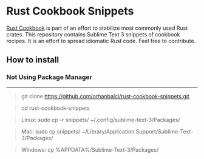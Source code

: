 # Rust Cookbook Snippets
[Rust Cookbook](https://brson.github.io/rust-cookbook/intro.html) is part of an effort to stabilize most commonly used Rust crates.
This repository contains Sublime Text 3 snippets of cookbook recipes. It is an effort to spread idiomatic Rust code. Feel free to contribute. 

## How to install

### Not Using Package Manager
---
>git clone https://github.com/orhanbalci/rust-cookbook-snippets.git

>cd rust-cookbook-snippets

>Linux: sudo cp -r snippets/ ~/.config/sublime-text-3/Packages/

>Mac: sudo cp snippets/ ~/Library/Application Support/Sublime-Text-3/Packages/

>Windows: cp %APPDATA%/Sublime-Text-3/Packages/
